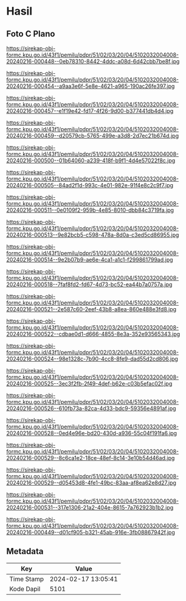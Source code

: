 # Hasil

## Foto C Plano

https://sirekap-obj-formc.kpu.go.id/43f1/pemilu/pdpr/51/02/03/20/04/5102032004008-20240216-000448--0eb78310-8442-4ddc-a08d-6d42cbb7be8f.jpg

https://sirekap-obj-formc.kpu.go.id/43f1/pemilu/pdpr/51/02/03/20/04/5102032004008-20240216-000454--a9aa3e6f-5e8e-4621-a965-190ac26fe397.jpg

https://sirekap-obj-formc.kpu.go.id/43f1/pemilu/pdpr/51/02/03/20/04/5102032004008-20240216-000457--e1f19e42-fd17-4f26-9d00-b377441db4d4.jpg

https://sirekap-obj-formc.kpu.go.id/43f1/pemilu/pdpr/51/02/03/20/04/5102032004008-20240216-000459--d20579cb-5765-499e-a3d8-2d7ec21b674d.jpg

https://sirekap-obj-formc.kpu.go.id/43f1/pemilu/pdpr/51/02/03/20/04/5102032004008-20240216-000500--01b64060-a239-418f-b9f1-4d4e57022f8c.jpg

https://sirekap-obj-formc.kpu.go.id/43f1/pemilu/pdpr/51/02/03/20/04/5102032004008-20240216-000505--84ad2f1d-993c-4e01-982e-91f4e8c2c9f7.jpg

https://sirekap-obj-formc.kpu.go.id/43f1/pemilu/pdpr/51/02/03/20/04/5102032004008-20240216-000511--0e0109f2-959b-4e85-8010-dbb84c3719fa.jpg

https://sirekap-obj-formc.kpu.go.id/43f1/pemilu/pdpr/51/02/03/20/04/5102032004008-20240216-000513--9e82bcb5-c598-478a-8d0a-c3ed5cd86955.jpg

https://sirekap-obj-formc.kpu.go.id/43f1/pemilu/pdpr/51/02/03/20/04/5102032004008-20240216-000514--9e2b07b9-ae6e-4ca1-a1c1-f299861799ad.jpg

https://sirekap-obj-formc.kpu.go.id/43f1/pemilu/pdpr/51/02/03/20/04/5102032004008-20240216-000518--7faf8fd2-fd67-4d73-bc52-ea44b7a0757a.jpg

https://sirekap-obj-formc.kpu.go.id/43f1/pemilu/pdpr/51/02/03/20/04/5102032004008-20240216-000521--2e587c60-2eef-43b8-a8ea-860e488e3fd8.jpg

https://sirekap-obj-formc.kpu.go.id/43f1/pemilu/pdpr/51/02/03/20/04/5102032004008-20240216-000522--cdbae0d1-d666-4855-8e3a-352e93565343.jpg

https://sirekap-obj-formc.kpu.go.id/43f1/pemilu/pdpr/51/02/03/20/04/5102032004008-20240216-000524--98e1328c-7b90-4cc8-8fe9-dad55d2cd806.jpg

https://sirekap-obj-formc.kpu.go.id/43f1/pemilu/pdpr/51/02/03/20/04/5102032004008-20240216-000525--3ec3f2fb-2f49-4def-b62e-c03b5efac02f.jpg

https://sirekap-obj-formc.kpu.go.id/43f1/pemilu/pdpr/51/02/03/20/04/5102032004008-20240216-000526--610fb73a-82ca-4d33-bdc9-59356e4891af.jpg

https://sirekap-obj-formc.kpu.go.id/43f1/pemilu/pdpr/51/02/03/20/04/5102032004008-20240216-000528--0ed4e96e-bd20-430d-a936-55c04f191fa6.jpg

https://sirekap-obj-formc.kpu.go.id/43f1/pemilu/pdpr/51/02/03/20/04/5102032004008-20240216-000529--8c6ca1e2-18ce-48ef-8c14-3e10b54d46ad.jpg

https://sirekap-obj-formc.kpu.go.id/43f1/pemilu/pdpr/51/02/03/20/04/5102032004008-20240216-000529--d05453d8-4fe1-49bc-83aa-af8ea62e8d27.jpg

https://sirekap-obj-formc.kpu.go.id/43f1/pemilu/pdpr/51/02/03/20/04/5102032004008-20240216-000531--317e1306-21a2-404e-8615-7a762923b1b2.jpg

https://sirekap-obj-formc.kpu.go.id/43f1/pemilu/pdpr/51/02/03/20/04/5102032004008-20240216-000449--d01cf905-b321-45ab-916e-3fb08867942f.jpg


## Metadata

| Key        | Value               |
| ---------- | ------------------- |
| Time Stamp | 2024-02-17 13:05:41 |
| Kode Dapil | 5101                |



